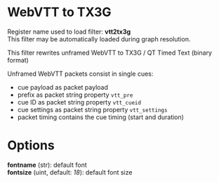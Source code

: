 <!-- automatically generated - do not edit, patch gpac/applications/gpac/gpac.c -->

# WebVTT to TX3G  
  
Register name used to load filter: __vtt2tx3g__  
This filter may be automatically loaded during graph resolution.  
  
This filter rewrites unframed WebVTT to TX3G / QT Timed Text (binary format)  
  
Unframed WebVTT packets consist in single cues:  
- cue payload as packet payload  
- prefix as packet string property `vtt_pre`  
- cue ID as packet string property `vtt_cueid`  
- cue settings as packet string property `vtt_settings`  
- packet timing contains the cue timing (start and duration)  
  

# Options    
  
<a id="fontname">__fontname__</a> (str): default font  
<a id="fontsize">__fontsize__</a> (uint, default: _18_): default font size  
  
